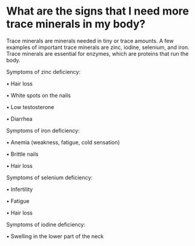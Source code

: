 # What are the signs that I need more trace minerals in my body?

Trace minerals are minerals needed in tiny or trace amounts. A few examples of important trace minerals are zinc, iodine, selenium, and iron. Trace minerals are essential for enzymes, which are proteins that run the body.

Symptoms of zinc deficiency:

• Hair loss

• White spots on the nails

• Low testosterone

• Diarrhea

Symptoms of iron deficiency:

• Anemia (weakness, fatigue, cold sensation)

• Brittle nails

• Hair loss

Symptoms of selenium deficiency:

• Infertility

• Fatigue

• Hair loss

Symptoms of iodine deficiency:

• Swelling in the lower part of the neck